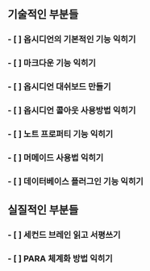 ## 기술적인 부분들
### - [ ] 옵시디언의 기본적인 기능 익히기
### - [ ] 마크다운 기능 익히기
### - [ ] 옵시디언 대쉬보드 만들기
### - [ ] 옵시디언 콜아웃 사용방법 익히기 
### - [ ] 노트 프로퍼티 기능 익히기
### - [ ] 머메이드 사용법 익히기
### - [ ] 데이터베이스 플러그인 기능 익히기


## 실질적인 부분들
### - [ ] 세컨드 브레인 읽고 서평쓰기
### - [ ] PARA 체계화 방법 익히기